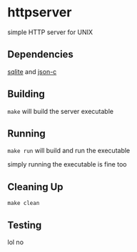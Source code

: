 # httpserver

simple HTTP server for UNIX

## Dependencies

[sqlite](https://sqlite.org/index.html) and [json-c](http://json-c.github.io/json-c/json-c-current-release/doc/html/index.html)

## Building

`make` will build the server executable

## Running

`make run` will build and run the executable

simply running the executable is fine too

## Cleaning Up

`make clean`

## Testing

lol no
